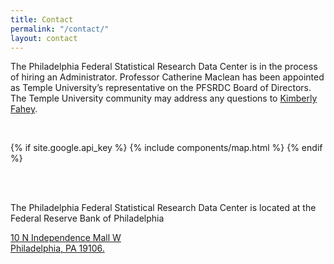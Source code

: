 ```yaml
---
title: Contact
permalink: "/contact/"
layout: contact
---
```


The Philadelphia Federal Statistical Research Data Center is in the process of hiring an Administrator. Professor Catherine Maclean has been appointed as Temple University’s representative on the PFSRDC Board of Directors.  The Temple University community may address any questions to [Kimberly Fahey](mailto:kimberly.fahey@temple.edu).

<br/>

{% if site.google.api_key %}
    {% include components/map.html %}
{% endif %}

<br/><br/>

The Philadelphia Federal Statistical Research Data Center is located at the Federal Reserve Bank of Philadelphia

[10 N Independence Mall W  
Philadelphia, PA 19106.](https://www.google.com/maps/place/10+N+Independence+Mall+W,+Philadelphia,+PA+19106/@39.9535438,-75.1522171,17z/data=!3m1!4b1!4m5!3m4!1s0x89c6c881424707ab:0xe92c44aa6f6ba0af!8m2!3d39.9535438!4d-75.1500284)
